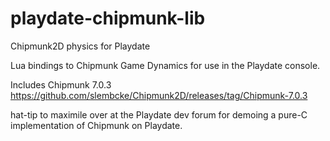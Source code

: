 # playdate-chipmunk-lib
 Chipmunk2D physics for Playdate

Lua bindings to Chipmunk Game Dynamics for use in the Playdate console.

Includes Chipmunk 7.0.3
https://github.com/slembcke/Chipmunk2D/releases/tag/Chipmunk-7.0.3

hat-tip to maximile over at the Playdate dev forum for demoing a pure-C implementation of Chipmunk on Playdate.